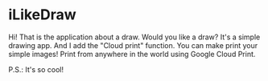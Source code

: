# iLikeDraw
Hi! That is the application about a draw. Would you like a draw?
It's a simple drawing app. And I add the "Cloud print" function.
You can make print your simple images! 
Print from anywhere in the world using Google Cloud Print.

P.S.: It's so cool!

